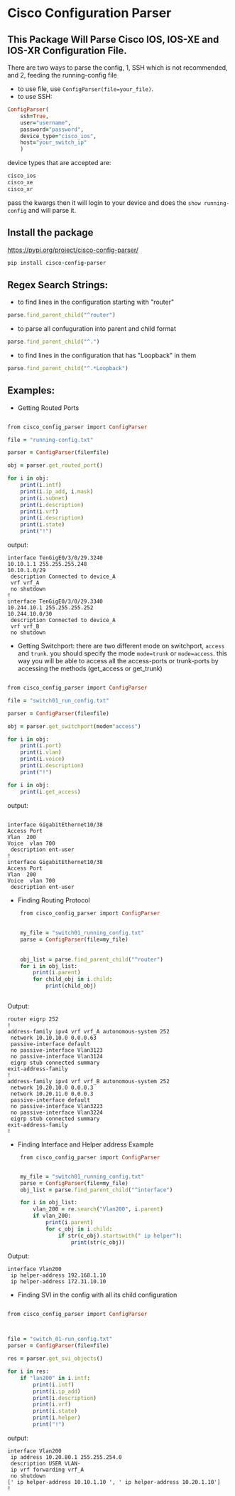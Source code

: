# Cisco Configuration Parser
## This Package Will Parse Cisco IOS, IOS-XE and IOS-XR Configuration File.

There are two ways to parse the config, 1, SSH which is not recommended, and 2, feeding the running-config file 
* to use file, use `ConfigParser(file=your_file)`. 
* to use SSH:
```ruby
ConfigParser(
    ssh=True, 
    user="username", 
    password="password", 
    device_type="cisco_ios", 
    host="your_switch_ip"
    )
```
device types that are accepted are:
```ruby
cisco_ios
cisco_xe
cisco_xr
```
pass the kwargs then it will login to your device and does the `show running-config` and will parse it. 

## Install the package

https://pypi.org/project/cisco-config-parser/

```ruby
pip install cisco-config-parser
```


## Regex Search Strings:

* to find lines in the configuration starting with "router"
```ruby
parse.find_parent_child("^router")
```


* to parse all confuguration into parent and child format
```ruby
parse.find_parent_child("^.")
```


* to find lines in the configuration that has "Loopback" in them
```ruby
parse.find_parent_child("^.*Loopback")

```


## Examples:

* Getting Routed Ports

```ruby 

from cisco_config_parser import ConfigParser

file = "running-config.txt"

parser = ConfigParser(file=file)

obj = parser.get_routed_port()

for i in obj:
    print(i.intf)
    print(i.ip_add, i.mask)
    print(i.subnet)
    print(i.description)
    print(i.vrf)
    print(i.description)
    print(i.state)
    print("!")

```
output: 

```
interface TenGigE0/3/0/29.3240
10.10.1.1 255.255.255.248
10.10.1.0/29
 description Connected to device_A
 vrf vrf_A
 no shutdown
!
interface TenGigE0/3/0/29.3340
10.244.10.1 255.255.255.252
10.244.10.0/30
 description Connected to device_A
 vrf vrf_B
 no shutdown
```

* Getting Switchport:
there are two different mode on switchport, `access` and `trunk`. you should specify the mode `mode=trunk` or `mode=access`. this way you will be able to access all the access-ports or trunk-ports by accessing the methods (get_access or get_trunk)

```ruby

from cisco_config_parser import ConfigParser

file = "switch01_run_config.txt"

parser = ConfigParser(file=file)

obj = parser.get_switchport(mode="access")

for i in obj:
    print(i.port)
    print(i.vlan)
    print(i.voice)
    print(i.description)
    print("!")

for i in obj:
    print(i.get_access)
```

output:

```
  
interface GigabitEthernet10/38
Access Port
Vlan  200
Voice  vlan 700
 description ent-user
!
interface GigabitEthernet10/38
Access Port
Vlan  200
Voice  vlan 700
 description ent-user
```

* Finding Routing Protocol
```ruby
    from cisco_config_parser import ConfigParser
    
    
    my_file = "switch01_running_config.txt"
    parse = ConfigParser(file=my_file)
    
    
    obj_list = parse.find_parent_child("^router")
    for i in obj_list:
        print(i.parent)
        for child_obj in i.child:
            print(child_obj)
 
 ```
 Output:
 
 ```
 router eigrp 252
 !
 address-family ipv4 vrf vrf_A autonomous-system 252
  network 10.10.10.0 0.0.0.63
  passive-interface default
  no passive-interface Vlan3123
  no passive-interface Vlan3124
  eigrp stub connected summary
 exit-address-family
 !
 address-family ipv4 vrf vrf_B autonomous-system 252
  network 10.20.10.0 0.0.0.3
  network 10.20.11.0 0.0.0.3
  passive-interface default
  no passive-interface Vlan3223
  no passive-interface Vlan3224
  eigrp stub connected summary
 exit-address-family
 !

 ```
 
 * Finding Interface and Helper address Example 

```ruby
    from cisco_config_parser import ConfigParser


    my_file = "switch01_running_config.txt"
    parse = ConfigParser(file=my_file)
    obj_list = parse.find_parent_child("^interface")

    for i in obj_list:
        vlan_200 = re.search("Vlan200", i.parent)
        if vlan_200:
            print(i.parent)
            for c_obj in i.child:
                if str(c_obj).startswith(" ip helper"):
                    print(str(c_obj))
```
Output: 

```
interface Vlan200
 ip helper-address 192.168.1.10
 ip helper-address 172.31.10.10
```

* Finding SVI in the config with all its child configuration

```ruby 

from cisco_config_parser import ConfigParser



file = "switch_01-run_config.txt"
parser = ConfigParser(file=file)

res = parser.get_svi_objects()

for i in res:
    if "lan200" in i.intf:
        print(i.intf)
        print(i.ip_add)
        print(i.description)
        print(i.vrf)
        print(i.state)
        print(i.helper)
        print("!")
```

output:

```
interface Vlan200
 ip address 10.20.80.1 255.255.254.0
 description USER VLAN-
 ip vrf forwarding vrf_A
 no shutdown
[' ip helper-address 10.10.1.10 ', ' ip helper-address 10.20.1.10']
!
```
